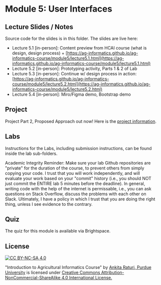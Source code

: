 # Module 5: User Interfaces

## Lecture Slides / Notes

Source code for the slides is in this folder. The slides are live here:

- Lecture 5.1 [in-person]: Content preview from HCAI course (what is design, design process) + [https://ag-informatics.github.io/ag-informatics-course/module5/lecture5.1.html](https://ag-informatics.github.io/ag-informatics-course/module5/lecture5.1.html)
- Lecture 5.2 [in-person]: Prototyping activity, Parts 1 & 2 of Lab
- Lecture 5.3 [in-person]: Continue w/ design process in action: [https://ag-informatics.github.io/ag-informatics-course/module5/lecture5.2.html](https://ag-informatics.github.io/ag-informatics-course/module5/lecture5.2.html)
- Lecture 5.4 [in-person]: Miro/Figma demo, Bootstrap demo

## Project

Project Part 2, Proposed Approach out now! Here is the [project information](../project/Project-part2.pdf).

## Labs

Instructions for the Labs, including submission instructions, can be found inside the lab sub-folders.

Academic Integrity Reminder: Make sure your lab Github repositories are "private" for the duration of the course, to prevent others from simply copying your code. I trust that you will work independently, and will evaluate your work based on your "commit" history (i.e., you should NOT just commit the ENTIRE lab 5 minutes before the deadline). In general, writing code with the help of the internet is permissable, i.e., you can ask questions on Stack Overflow, discuss the problems with each other on Slack. Ultimately, I have a policy in which I trust that you are doing the right thing, unless I see evidence to the contrary.

## Quiz

The quiz for this module is available via Brightspace.

## License

[![CC BY-NC-SA 4.0][cc-by-nc-sa-shield]][cc-by-nc-sa]

<!-- This work is licensed under a
[Creative Commons Attribution-NonCommercial-ShareAlike 4.0 International License][cc-by-nc-sa].

[![CC BY-NC-SA 4.0][cc-by-nc-sa-image]][cc-by-nc-sa] -->

[cc-by-nc-sa]: http://creativecommons.org/licenses/by-nc-sa/4.0/
[cc-by-nc-sa-image]: https://licensebuttons.net/l/by-nc-sa/4.0/88x31.png

[cc-by-nc-sa-shield]: https://img.shields.io/badge/License-CC%20BY--NC--SA%204.0-lightgrey.svg

"Introduction to Agricultural Informatics Course" by [Ankita Raturi, Purdue University](https://github.com/ag-informatics/ag-informatics-course) is licensed under [Creative Commons Attribution-NonCommercial-ShareAlike 4.0 International License.](http://creativecommons.org/licenses/by-nc-sa/4.0/)
